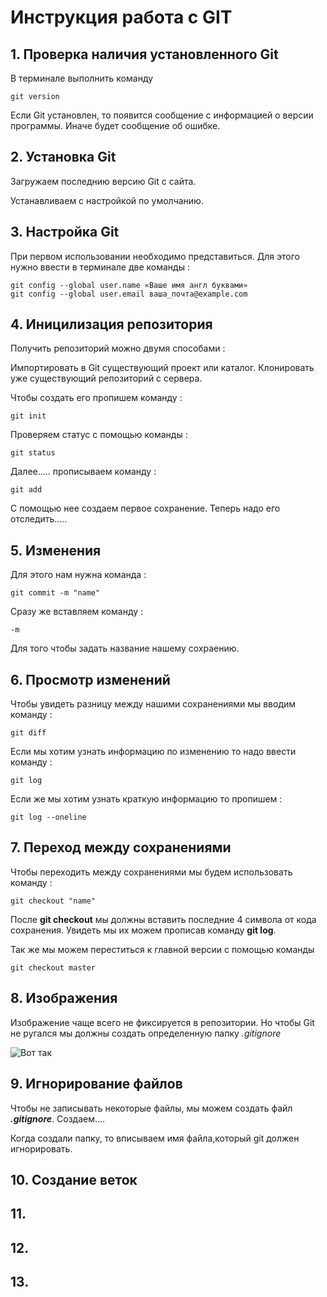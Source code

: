 # Инструкция работа с GIT

## 1. Проверка наличия установленного Git

В терминале выполнить команду

```
git version
```

Если Git установлен, то появится сообщение с информацией о версии программы. Иначе будет сообщение об ошибке.

## 2. Установка Git

Загружаем последнию версию Git с сайта.

Устанавливаем с настройкой по умолчанию.

## 3. Настройка Git

При первом использовании необходимо представиться. Для этого нужно ввести в терминале две команды :

```
git config --global user.name «Ваше имя англ буквами»
git config --global user.email ваша_почта@example.com
```

## 4. Иницилизация репозитория

Получить репозиторий можно двумя способами :

Импортировать в Git существующий проект или каталог.
Клонировать уже существующий репозиторий с сервера.

Чтобы создать его пропишем команду  :

```
git init
```

Проверяем статус  с помощью команды :

```
git status
```

Далее..... прописываем команду :

```
git add
```

C помощью нее создаем первое сохранение. Теперь  надо его отследить.....

## 5. Изменения

Для этого нам нужна команда :

```
git commit -m "name"
```

Сразу же вставляем команду :

```
-m
```

Для того чтобы задать название нашему сохраению.

## 6. Просмотр изменений

Чтобы увидеть разницу между нашими сохранениями мы вводим команду :

```
git diff
```

Если мы хотим узнать информацию по изменению то надо ввести команду  :

```
git log
```

Если же мы хотим узнать краткую информацию то пропишем :

```
git log --oneline
```

## 7. Переход между сохранениями

Чтобы переходить между сохранениями мы будем использовать команду :

```
git checkout "name"
```

После **git checkout** мы должны вставить последние 4 символа от кода сохранения. Увидеть мы их можем прописав команду **git log**.

Так же мы можем переститься к главной версии с помощью команды

```
git checkout master
```

## 8. Изображения

Изображение чаще всего не фиксируется в репозитории. Но чтобы Git не ругался мы должны создать определенную папку *.gitignore*

![Вот так](hacker.jpg)

## 9. Игнорирование файлов

Чтобы не записывать некоторые файлы, мы можем создать файл   _**.gitignore**_.
Создаем....

Когда создали папку, то вписываем имя файла,который git должен игнорировать.

## 10. Создание веток




## 11.



## 12.




## 13.